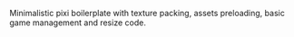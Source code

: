 Minimalistic pixi boilerplate with texture packing, assets preloading, basic game management and resize code.
